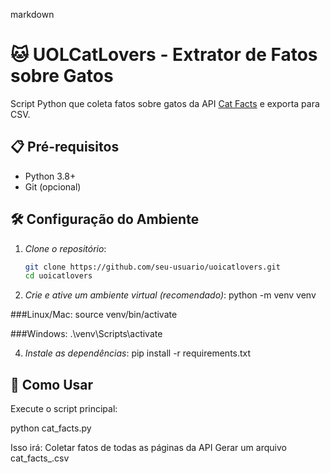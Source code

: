 markdown
# 🐱 UOLCatLovers - Extrator de Fatos sobre Gatos

Script Python que coleta fatos sobre gatos da API [Cat Facts](https://catfact.ninja/) e exporta para CSV.

## 📋 Pré-requisitos

- Python 3.8+
- Git (opcional)

## 🛠️ Configuração do Ambiente

1. *Clone o repositório*:
   ```bash
   git clone https://github.com/seu-usuario/uoicatlovers.git
   cd uoicatlovers

2. *Crie e ative um ambiente virtual (recomendado)*:
python -m venv venv

###Linux/Mac:
source venv/bin/activate

###Windows:
.\venv\Scripts\activate

4. *Instale as dependências*:
pip install -r requirements.txt


## 🚀 Como Usar
Execute o script principal:

python cat_facts.py

Isso irá:
    Coletar fatos de todas as páginas da API
    Gerar um arquivo cat_facts_<data>.csv

